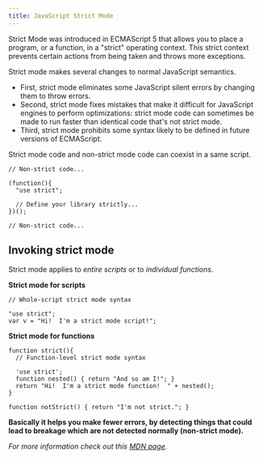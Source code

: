 ```yaml
---
title: JavaScript Strict Mode
---
```

Strict Mode was introduced in ECMAScript 5 that allows you to place a program, or a function, in a "strict" operating context. This strict context prevents certain actions from being taken and throws more exceptions.

Strict mode makes several changes to normal JavaScript semantics.

*   First, strict mode eliminates some JavaScript silent errors by changing them to throw errors.
*   Second, strict mode fixes mistakes that make it difficult for JavaScript engines to perform optimizations: strict mode code can sometimes be made to run faster than identical code that's not strict mode.
*   Third, strict mode prohibits some syntax likely to be defined in future versions of ECMAScript.

Strict mode code and non-strict mode code can coexist in a same script.

    // Non-strict code...

    (function(){
      "use strict";

      // Define your library strictly...
    })();

    // Non-strict code...

## Invoking strict mode

Strict mode applies to _entire scripts_ or to _individual functions_.

**Strict mode for scripts**

    // Whole-script strict mode syntax

    "use strict";
    var v = "Hi!  I'm a strict mode script!";

**Strict mode for functions**

    function strict(){
      // Function-level strict mode syntax

      'use strict';
      function nested() { return "And so am I!"; }
      return "Hi!  I'm a strict mode function!  " + nested();
    }

    function notStrict() { return "I'm not strict."; }

**Basically it helps you make fewer errors, by detecting things that could lead to breakage which are not detected normally (non-strict mode).**

_For more information check out this <a href='https://developer.mozilla.org/en/docs/Web/JavaScript/Reference/Strict_mode' target='_blank' rel='nofollow'>MDN page</a>._